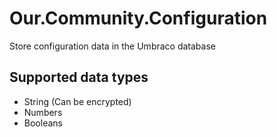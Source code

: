 # Our.Community.Configuration
Store configuration data in the Umbraco database

## Supported data types
- String (Can be encrypted)
- Numbers
- Booleans
